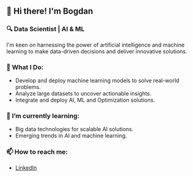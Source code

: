 <h2>👋 Hi there! I'm Bogdan</h2>
<h3>🔍 Data Scientist | AI & ML </h3>

I'm keen on harnessing the power of artificial intelligence and machine learning to make data-driven decisions and deliver innovative solutions.
<h3>🚀 What I Do:</h3>
<ul>
  <li>Develop and deploy machine learning models to solve real-world problems.</li>
  <li>Analyze large datasets to uncover actionable insights.</li>
  <li>Integrate and deploy AI, ML and Optimization solutions.</li>
</ul>
<h3>🌱 I’m currently learning:</h3>
<ul> 
  <li>Big data technologies for scalable AI solutions.</li>
  <li>Emerging trends in AI and machine learning.</li>
</ul>

<h3>📫 How to reach me:</h3>
<ul>
  <li><a href="https://www.linkedin.com/in/bogdan-nalyvaiko/">LinkedIn</a></li>
